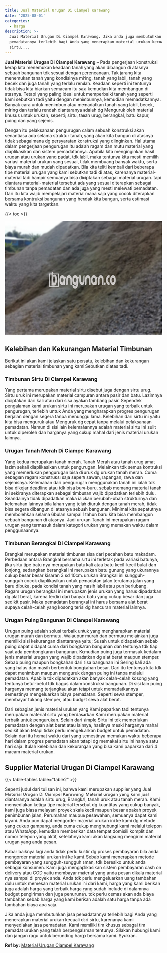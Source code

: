 ```yaml
---
title: Jual Material Urugan Di Ciampel Karawang
date: '2025-08-01'
categories:
  - harga
description: >-
  Jual Material Urugan Di Ciampel Karawang. Jika anda juga membutuhkan jasa
  pemadatannya terlebih bagi Anda yang menerapkan material urukan kecuali dari
  sirtu,...
---
```


**Jual Material Urugan Di Ciampel Karawang** – Pada pengerjaan konstruksi kerap kita menemukan keadaan tanah yang akan dibangun di atasnya sebuah bangunan tdk sesuai dengan perencanaan. Tak jarang kita menemukan tanah yang kondisinya miring, tanah yang labil, tanah yang becek dan juga tanah yang terlalu rendah. Keadaan seperti ini tentunya tidak bisa kita biarkan semacam itu saja kemudian kita membangun di atasnya. Tetapi yang paling ideal untuk memperbaiki tanah yang seperti kami sebutkan tadi yaitu dengan menimbunnya, kemudian memadatkannya. Banyak cara untuk menimbun atau memadatkan tanah yang labil, becek, miring dan terlalu rendah diantaranya adalah dg Menguruk oleh material khusus untuk urukan, seperti; sirtu, tanah urug, berangkal, batu kapur, puing dan yang sejenis.

Dengan itu pelaksanaan pengurugan dalam sebuah konstruksi akan senantiasa ada selama struktur tanah, yang akan kita bangun di atasnya tidak sebagaimana dg persyaratan konstruksi yang diinginkan. Hal utama dalam pengerjaan pengurugan itu adalah ragam dan mutu material yang diaplikasikan dan sistem pemadatannya. Apabila kita menginginkan hasil urugan atau urukan yang padat, tdk labil, maka tentunya kita mesti memilih variasi material urukan yang sesuai, tidak membuang banyak waktu, serta biaya murah dan mudah dipadatkan. Bila kita teliti kembali dari beberapa tipe material urugan yang kami sebutkan tadi di atas, karenanya material-material tadi hampir semuanya bisa diciptakan sebagai material urugan. tapi diantara material-material tersebut ada yang sesuai diterapkan sebagai timbunan tanpa pemadatan dan ada juga yang mesti melewati pemadatan. Dari itu kita wajib mempelajari material mana saja yang cocok diterapkan bersama kontruksi bangunan yang hendak kita bangun, serta estimasi waktu yang kita targetkan.

{{< toc >}}

![Jual Material Urugan Di Ciampel Karawang](/images/jual-urugan-21.png)

## Kelebihan dan Kekurangan Material Timbunan

Berikut ini akan kami jelaskan satu persatu, kelebihan dan kekurangan sebagian material timbunan yang kami Sebutkan diatas tadi.

### Timbunan Sirtu Di Ciampel Karawang

Yang pertama merupakan material sirtu disebut juga dengan sirtu urug. Sirtu uruk ini merupakan material campuran antara pasir dan batu. Lazimnya diciptakan dari kali atau dari sisa ayakan tambang pasir. Sependek pengalaman kami urukan sirtu ini merupakan urugan yang terbaik untuk pengurugan, terlebih untuk Anda yang mengharapkan progres pengurugan berjalan dengan segera tanpa menunggu lama. Kelebihan dari sirtu ini yaitu kita bisa menguruk atau Menguruk dg cepat tanpa melalui pelaksanaan pemadatan. Namun di sisi lain kelemahannya adalah material sirtu ini sulit untuk diperoleh dan harganya yang cukup mahal dari jenis material urukan lainnya.

### Urugan Tanah Merah Di Ciampel Karawang

Yang kedua merupakan tanah merah. Tanah Merah atau tanah urug amat lazim sekali diaplikasikan untuk pengurugan. Melainkan tdk semua kontruksi yang memerlukan pengurugan bisa di uruk dg urukan tanah merah. Cuma sebagian ragam konstruksi saja seperti sawah, lapangan, rawa dan sejenisnya. Kelemahan dari pengurugan menggunakan tanah ini ialah tdk bisa dikejar deadline atau tdk bisa buru-buru, sebab memang material tanah ini sekiranya diterapkan sebagai timbunan wajib dipadatkan terlebih dulu. Seandainya tidak dipadatkan maka ia akan berubah-ubah strukturnya dan kelemahan lainnya bila lahan yang telah diuruk dengan tanah merah, tidak bisa segera dibangun di atasnya sebuah bangunan. Minimal kita sepatutnya membolehkan selama 6bulan sampai 1 tahun baru kita bisa membangun sebuah bangunan di atasnya. Jadi urukan Tanah ini merupakan ragam urugan yang termasuk dalam kategori urukan yang memakan waktu dalam penggunaannya.

### Timbunan Berangkal Di Ciampel Karawang

Brangkal merupakan material timbunan sisa dari pecahan batu makadam. Perbedaan antara Brangkal bersama sirtu ini terletak pada variasi batunya, jika sirtu tipe batu nya merupakan batu kali atau batu kecil-kecil bulat dan lonjong, sedangkan berangkal ini merupakan batu gunung yang ukurannya cukup besar besar kisaran 3 sd 10cm. urukan Brangkal ini sungguh-sungguh cocok diaplikasikan untuk pemadatan jalan terutama jalan yang baru dibuka, pada kondisi tanah yang masih labil atau pun berlubang. Ragam urugan berangkal ini merupakan jenis urukan yang harus dipadatkan dg alat berat, karena terdiri dari banyak batu yang cukup besar dan juga sedikit pasir. Maka pemadatan berangkal ini harus bersama alat berat supaya celah-celah yang kosong terisi dg hancuran material lainnya.

### Urugan Puing Bangunan Di Ciampel Karawang

Urugan puing adalah solusi terbaik untuk yang mengharapkan material urugan murah dan bermutu. Walaupun murah dan bermutu melainkan juga memiliki sisi kekurangan diantaranya yaitu; Susah untuk didapatkan sebab puing dapat didapat cuma dari bongkaran bangunan dan tentunya tdk tiap saat ada pembongkaran bangunan. Kemudian puing juga termasuk kedalam jenis material urugan yang wajib dipadatkan dg alat berat maupun stemper. Sebab puing maupun bongkahan dari sisa bangunan ini Sering kali ada yang halus dan masih berbentuk bongkahan besar. Dari itu tentunya kita tdk dapat menimbun maupun menguruk dengan puing ini tanpa melalui pemadatan. Apabila tdk dipadatkan akan banyak celah-celah kosong yang tentunya betul-betul tdk bagus dalam konstruksi bangunan. Di sisi lain puing harganya memang terjangkau akan tetapi untuk memadatkannya semestinya mengeluarkan biaya pemadatan. Seperti sewa stemper, membayar tukang stemper, atau budget sewa alat berat.

Dari sebagian jenis material urukan yang Kami paparkan tadi tentunya merupakan material sirtu yang berdasarkan Kami merupakan material terbaik untuk pengurukan. Selain dari simple Sirtu ini tdk memerlukan pemadatan dengan alat berat atau lainnya, hasilnya meski harganya mahal sedikit akan tetapi tidak perlu mengeluarkan budget untuk pemadatan. Selain dari itu hemat waktu dari yang semestinya memakan waktu beberapa hari dalam progres pemadatan akan tetapi dg memakai sirtu ini hanya satu hari saja. Itulah kelebihan dan kekurangan yang bisa kami paparkan dari 4 macam material urukan.

## Supplier Material Urugan Di Ciampel Karawang

{{< table-tables table="table2" >}}

Seperti judul dari tulisan ini, bahwa kami merupakan supplier yang Jual Material Urugan Di Ciampel Karawang. Material urugan yang kami jual diantaranya adalah sirtu urug, Brangkal, tanah uruk atau tanah merah. Kami menyediakan ketiga tipe material tersebut dg kuantitas yang cukup banyak, kami juga biasa melayani proyek skala kecil maupun besar apakah proyek penimbunan jalan, Perumahan maupun pesawahan, semuanya dapat kami layani. Anda pun dapat mengorder material urukan ini ke kami dg metode yang cukup gampang, anda cuma cukup menghubungi kami melalui telepon atau WhatsApp, kemudian memberikan data tempat domisili komplit dan nomor telepon yang aktif, setelahnya kami akan langsung mengirim material urugan yang anda pesan.

Kabar baiknya lagi anda tidak perlu kuatir dg proses pembayaran bila anda mengorder material urukan ini ke kami. Sebab kami menerapkan metode pembayaran yang sungguh-sungguh aman, tdk beresiko untuk anda sebagai konsumen. Kami juga mengaplikasikan sistem pembayaran cash on delivery atau COD yaitu membayar material yang anda pesan dikala material nya sampai di proyek anda. Anda tdk perlu mengeluarkan uang tambahan dulu untuk memesan material urukan ini dari kami, harga yang kami berikan juga adalah harga yang terbaik harga yang sudah include di dalamnya budget pengiriman dan juga penurunan. tdk perlu cemas akan ada biaya tambahan sebab harga yang kami berikan adalah satu harga tanpa ada tambahan biaya apa saja.

Jika anda juga membutuhkan jasa pemadatannya terlebih bagi Anda yang menerapkan material urukan kecuali dari sirtu, karenanya kami menyediakan jasa pemadatan. Kami memiliki tim khusus sebagai tim pemadat urukan yang telah berpengalaman tentunya. Silakan hubungi kami dan jangan ragu untuk berunding harga bersama kami. Syukran.

**Ref by:** [Material Urugan Ciampel Karawang](https://id.wikipedia.org/wiki/Material)
